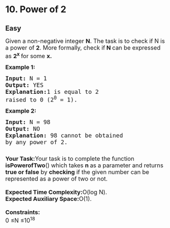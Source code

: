 # 10. Power of 2
## Easy
<div class="problem-statement">
                <p></p><p><span style="font-size:18px">Given a non-negative integer <strong>N</strong>. The task is to check if N is a power of <strong>2</strong>. More formally, check if<strong> N </strong>can be expressed as <strong>2<sup>x</sup> </strong>for some <strong>x.</strong></span></p>

<p><span style="font-size:18px"><strong>Example 1:</strong></span></p>

<pre><span style="font-size:18px"><strong>Input: </strong>N = 1
<strong>Output: </strong>YES
<strong>Explanation:</strong>1 is equal to 2 
raised to 0 (2<sup>0</sup> = 1).</span></pre>

<p><span style="font-size:18px"><strong>Example 2:</strong></span></p>

<pre><span style="font-size:18px"><strong>Input: </strong>N = 98
<strong>Output: </strong>NO
<strong>Explanation: </strong>98 cannot be obtained
by any power of 2.</span></pre>

<p><br>
<span style="font-size:18px"><strong>Your Task:</strong>Your task is to complete the function <strong>isPowerofTwo</strong>() which takes <strong>n </strong>as a parameter and returns <strong>true or false</strong> by <strong>checking</strong> if the given number can be represented as a power of two or not.<br>
<br>
<strong>Expected Time Complexity:</strong>O(log N).<br>
<strong>Expected Auxiliary Space:</strong>O(1).<br>
<br>
<strong>Constraints:</strong><br>
0 ≤N ≤10<sup>18</sup></span></p>
 <p></p>
            </div>